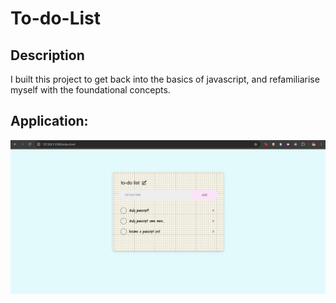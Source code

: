 # To-do-List

## Description

I built this project to get back into the basics of javascript, and refamiliarise myself with the foundational concepts.

## Application:
![alt text](image.png)